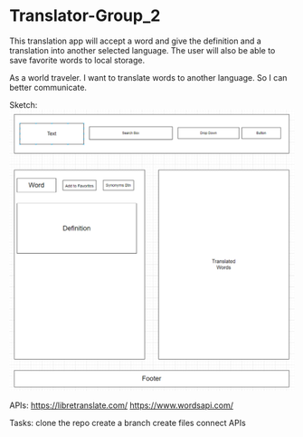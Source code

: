 # Translator-Group_2

This translation app will accept a word and give the definition and a translation into another selected language. The user will also be able to save favorite words to local storage. 

As a world traveler.
I want to translate words to another language.
So I can better communicate.

Sketch:
![Screenshot](./assets/images/framework.png)


APIs:
https://libretranslate.com/
https://www.wordsapi.com/


Tasks:
clone the repo
create a branch
create files
connect APIs





